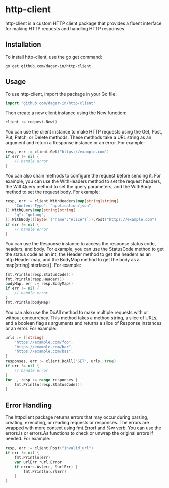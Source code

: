 # http-client

http-client is a custom HTTP client package that provides a fluent interface for making HTTP requests and handling HTTP responses.

## Installation

To install http-client, use the go get command:

```bash
go get github.com/dagar-in/http-client
```

## Usage

To use http-client, import the package in your Go file:
```go
import "github.com/dagar-in/http-client"
```
Then create a new client instance using the New function:
```go
client := request.New()
```
You can use the client instance to make HTTP requests using the Get, Post, Put, Patch, or Delete methods. These methods take a URL string as an argument and return a Response instance or an error. For example:
```go
resp, err := client.Get("https://example.com")
if err != nil {
    // handle error
}
```
You can also chain methods to configure the request before sending it. For example, you can use the WithHeaders method to set the request headers, the WithQuery method to set the query parameters, and the WithBody method to set the request body. For example:
```go
resp, err := client.WithHeaders(map[string]string{
    "Content-Type": "application/json",
}).WithQuery(map[string]string{
    "q": "golang",
}).WithBody([]byte(`{"name":"Alice"}`)).Post("https://example.com")
if err != nil {
    // handle error
}
```
You can use the Response instance to access the response status code, headers, and body. For example, you can use the StatusCode method to get the status code as an int, the Header method to get the headers as an http.Header map, and the BodyMap method to get the body as a map[string]interface{}. For example:
```go
fmt.Println(resp.StatusCode())
fmt.Println(resp.Header())
bodyMap, err := resp.BodyMap()
if err != nil {
    // handle error
}
fmt.Println(bodyMap)
```
You can also use the DoAll method to make multiple requests with or without concurrency. This method takes a method string, a slice of URLs, and a boolean flag as arguments and returns a slice of Response instances or an error. For example:
```go
urls := []string{
    "https://example.com/foo",
    "https://example.com/bar",
    "https://example.com/baz",
}
responses, err := client.DoAll("GET", urls, true)
if err != nil {
    // handle error
}
for _, resp := range responses {
    fmt.Println(resp.StatusCode())
}
```
## Error Handling
The httpclient package returns errors that may occur during parsing, creating, executing, or reading requests or responses. The errors are wrapped with more context using fmt.Errorf and %w verb. You can use the errors.Is or errors.As functions to check or unwrap the original errors if needed. For example:
```go
resp, err := client.Post("invalid_url")
if err != nil {
    fmt.Println(err)
    var urlErr *url.Error
    if errors.As(err, &urlErr) {
        fmt.Println(urlErr)
    }
}
```